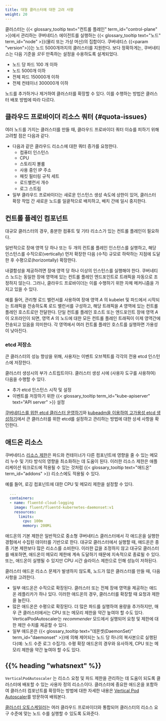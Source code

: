 ```yaml
---
title: 대형 클러스터에 대한 고려 사항
weight: 20
---
```


클러스터는 {{< glossary_tooltip text="컨트롤 플레인" term_id="control-plane" >}}에서 관리하는
쿠버네티스 에이전트를 실행하는 {{< glossary_tooltip text="노드" term_id="node" >}}(물리
또는 가상 머신)의 집합이다.
쿠버네티스 {{<param "version">}}는 노드 5000개까지의 클러스터를 지원한다. 보다 정확하게는,
쿠버네티스는 다음 기준을 *모두* 만족하는 설정을 수용하도록 설계되었다.

* 노드 당 파드 100 개 이하
* 노드 5000개 이하
* 전체 파드 150000개 이하
* 전체 컨테이너 300000개 이하

노드를 추가하거나 제거하여 클러스터를 확장할 수 있다. 이를 수행하는 방법은
클러스터 배포 방법에 따라 다르다.

## 클라우드 프로바이더 리소스 쿼터 {#quota-issues}

여러 노드를 가지는 클러스터를 만들 때, 클라우드 프로바이더 쿼터 이슈를 피하기 위해
고려할 점은 다음과 같다.

* 다음과 같은 클라우드 리소스에 대한 쿼터 증가를 요청한다.
    * 컴퓨터 인스턴스
    * CPU
    * 스토리지 볼륨
    * 사용 중인 IP 주소
    * 패킷 필터링 규칙 세트
    * 로드밸런서 개수
    * 로그 스트림
* 일부 클라우드 프로바이더는 새로운 인스턴스 생성 속도에 상한이 있어, 클러스터 확장 작업 간 새로운 노드를 일괄적으로 배치하고, 배치 간에 일시 중지한다.

## 컨트롤 플레인 컴포넌트

대규모 클러스터의 경우, 충분한 컴퓨트 및 기타 리소스가 있는 컨트롤 플레인이
필요하다.

일반적으로 장애 영역 당 하나 또는 두 개의 컨트롤 플레인 인스턴스를
실행하고, 해당 인스턴스를 수직으로(vertically) 먼저 확장한 다음 (수직) 규모로 하락하는
지점에 도달한 후 수평으로(horizontally) 확장한다.

내결함성을 제공하려면 장애 영역 당 하나 이상의 인스턴스를 실행해야 한다. 쿠버네티스
노드는 동일한 장애 영역에 있는 컨트롤 플레인 엔드포인트로 트래픽을
자동으로 조정하지 않는다. 그러나, 클라우드 프로바이더는 이를 수행하기 위한 자체 메커니즘을 가지고 있을 수 있다.

예를 들어, 관리형 로드 밸런서를 사용하여 장애 영역 _A_ 의
kubelet 및 파드에서 시작되는 트래픽을 전송하도록 로드 밸런서를 구성하고, 해당 트래픽을
_A_ 영역에 있는 컨트롤 플레인 호스트로만 전달한다. 단일 컨트롤 플레인 호스트 또는
엔드포인트 장애 영역 _A_ 이 오프라인이 되면, 영역 _A_ 의 노드에 대한
모든 컨트롤 플레인 트래픽이 이제 영역간에 전송되고 있음을 의미한다. 각 영역에서 여러 컨트롤 플레인 호스트를
실행하면 가용성이 낮아진다.

### etcd 저장소

큰 클러스터의 성능 향상을 위해, 사용자는 이벤트 오브젝트를 각각의
전용 etcd 인스턴스에 저장한다.

클러스터 생성시의 부가 스트립트이다.
클러스터 생성 시에 (사용자 도구를 사용하여) 다음을 수행할 수 있다.

* 추가 etcd 인스턴스 시작 및 설정
* 이벤트를 저장하기 위한 {{< glossary_tooltip term_id="kube-apiserver" text="API server" >}} 설정

[쿠버네티스를 위한 etcd 클러스터 운영하기](/docs/tasks/administer-cluster/configure-upgrade-etcd/)와
[kubeadm을 이용하여 고가용성 etcd 생성하기](/docs/setup/production-environment/tools/kubeadm/setup-ha-etcd-with-kubeadm/)에서 
큰 클러스터를 위한 etcd를 설정하고 관리하는 방법에 대한 상세 사항을 확인한다.

## 애드온 리소스

쿠버네티스 [리소스 제한](/ko/docs/concepts/configuration/manage-resources-containers/)은
파드와 컨테이너가 다른 컴포넌트에 영향을 줄 수 있는 메모리 누수 및 기타 방식의 영향을
최소화하는 데 도움이 된다. 이러한 리소스 제한은 애플리케이션 워크로드에 적용될 수 있는 것처럼 
{{< glossary_tooltip text="애드온" term_id="addons" >}} 리소스에도 적용될 수 있다.

예를 들어, 로깅 컴포넌트에 대한 CPU 및 메모리 제한을 설정할 수 있다.

```yaml
  ...
  containers:
  - name: fluentd-cloud-logging
    image: fluent/fluentd-kubernetes-daemonset:v1
    resources:
      limits:
        cpu: 100m
        memory: 200Mi
```

애드온의 기본 제한은 일반적으로 중소형 쿠버네티스 클러스터에서
각 애드온을 실행한 경험에서 수집된 데이터를 기반으로 한다. 대규모 클러스터에서
실행할 때, 애드온은 종종 기본 제한보다 많은 리소스를 소비한다.
이러한 값을 조정하지 않고 대규모 클러스터를 배포하면, 애드온이
메모리 제한에 계속 도달하기 때문에 지속적으로 종료될 수 있다.
또는, 애드온이 실행될 수 있지만 CPU 시간 슬라이스 제한으로 인해
성능이 저하된다.

클러스터 애드온 리소스 문제가 발생하지 않도록, 노드가 많은 클러스터를
만들 때, 다음 사항을 고려한다.

* 일부 애드온은 수직으로 확장된다. 클러스터 또는 전체 장애 영역을
  제공하는 애드온 레플리카가 하나 있다. 이러한 애드온의 경우, 클러스터를 확장할 때
  요청과 제한을 늘린다.
* 많은 애드온은 수평으로 확장된다. 더 많은 파드를 실행하여 용량을 추가하지만,
  매우 큰 클러스터에서는 CPU 또는 메모리 제한을 약간 높여야 할 수도 있다.
  VerticalPodAutoscaler는 _recommender_ 모드에서 실행되어 요청 및 제한에 대한
  제안 수치를 제공할 수 있다.
* 일부 애드온은 {{< glossary_tooltip text="데몬셋(DaemonSet)"
  term_id="daemonset" >}}에 의해 제어되는 노드 당 하나의 복사본으로 실행된다(예: 노드 수준 로그 수집기). 수평
  확장 애드온의 경우와 유사하게, CPU 또는 메모리 제한을 약간 높여야
  할 수도 있다.

## {{% heading "whatsnext" %}}

`VerticalPodAutoscaler` 는 리소스 요청 및 파드 제한을 관리하는 데 도움이 되도록
클러스터에 배포할 수 있는 사용자 정의 리소스이다.
클러스터에 중요한 애드온을 포함하여 클러스터 컴포넌트를 확장하는 방법에 대한
자세한 내용은 [Vertical Pod Autoscaler](https://github.com/kubernetes/autoscaler/tree/master/vertical-pod-autoscaler#readme)를
방문하여 배워본다.

[클러스터 오토스케일러](https://github.com/kubernetes/autoscaler/tree/master/cluster-autoscaler#readme)는
여러 클라우드 프로바이더와 통합되어 클러스터의 리소스 요구 수준에 맞는
노드 수를 실행할 수 있도록 도와준다.
